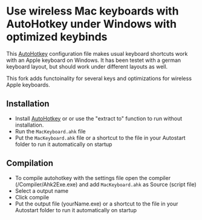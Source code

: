 Use wireless Mac keyboards with AutoHotkey under Windows with optimized keybinds
==============================================

This [AutoHotkey](http://www.autohotkey.com/) configuration file makes usual keyboard shortcuts work with an Apple keyboard on Windows. It has been testet with a german keyboard layout, but should work under different layouts as well.

This fork adds functoinality for several keys and optimizations for wireless Apple keyboards.

Installation
------------

- Install [AutoHotkey](http://www.autohotkey.com/) or or use the "extract to" function to run without installation.
- Run the `MacKeyboard.ahk` file
- Put the `MacKeyboard.ahk` file or a shortcut to the file in your Autostart folder to run it automatically on startup

Compilation
------------
- To compile autohotkey with the settings file open the compiler (/Compiler/Ahk2Exe.exe) and add `MacKeyboard.ahk` as Source (script file)
- Select a output name
- Click compile
- Put the output file (yourName.exe) or a shortcut to the file in your Autostart folder to run it automatically on startup
